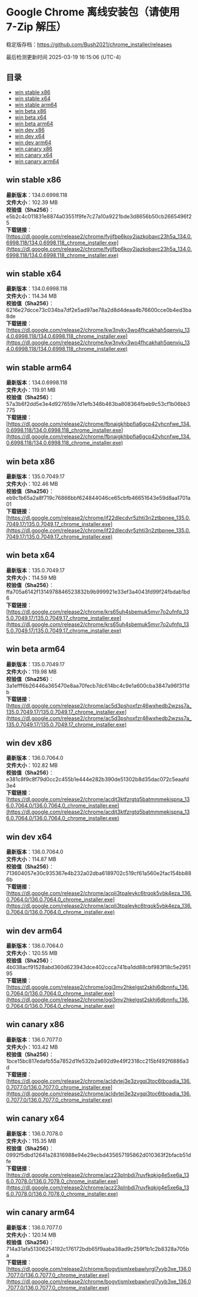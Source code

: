 # Google Chrome 离线安装包（请使用 7-Zip 解压）
稳定版存档：<https://github.com/Bush2021/chrome_installer/releases>

最后检测更新时间
2025-03-19 16:15:06 (UTC-4)

## 目录
* [win stable x86](https://github.com/Bush2021/chrome_installer?tab=readme-ov-file#win-stable-x86)
* [win stable x64](https://github.com/Bush2021/chrome_installer?tab=readme-ov-file#win-stable-x64)
* [win stable arm64](https://github.com/Bush2021/chrome_installer?tab=readme-ov-file#win-stable-arm64)
* [win beta x86](https://github.com/Bush2021/chrome_installer?tab=readme-ov-file#win-beta-x86)
* [win beta x64](https://github.com/Bush2021/chrome_installer?tab=readme-ov-file#win-beta-x64)
* [win beta arm64](https://github.com/Bush2021/chrome_installer?tab=readme-ov-file#win-beta-arm64)
* [win dev x86](https://github.com/Bush2021/chrome_installer?tab=readme-ov-file#win-dev-x86)
* [win dev x64](https://github.com/Bush2021/chrome_installer?tab=readme-ov-file#win-dev-x64)
* [win dev arm64](https://github.com/Bush2021/chrome_installer?tab=readme-ov-file#win-dev-arm64)
* [win canary x86](https://github.com/Bush2021/chrome_installer?tab=readme-ov-file#win-canary-x86)
* [win canary x64](https://github.com/Bush2021/chrome_installer?tab=readme-ov-file#win-canary-x64)
* [win canary arm64](https://github.com/Bush2021/chrome_installer?tab=readme-ov-file#win-canary-arm64)

## win stable x86
**最新版本**：134.0.6998.118  
**文件大小**：102.39 MB  
**校验值（Sha256）**：e5b2c4c011831e8874a03551f9fe7c27a10a9221bde3d8656b50cb2665496f25  
**下载链接**：[https://dl.google.com/release2/chrome/fyjjfbp6koy2jazkobavc23h5a_134.0.6998.118/134.0.6998.118_chrome_installer.exe](https://dl.google.com/release2/chrome/fyjjfbp6koy2jazkobavc23h5a_134.0.6998.118/134.0.6998.118_chrome_installer.exe)  

## win stable x64
**最新版本**：134.0.6998.118  
**文件大小**：114.34 MB  
**校验值（Sha256）**：6216e27dcce73c034ba7df2e5ad97ae78a2d8d4deaa4b76600cce0b4ed3ba8de  
**下载链接**：[https://dl.google.com/release2/chrome/kw3nykv3wo4fhcakhah5qenvju_134.0.6998.118/134.0.6998.118_chrome_installer.exe](https://dl.google.com/release2/chrome/kw3nykv3wo4fhcakhah5qenvju_134.0.6998.118/134.0.6998.118_chrome_installer.exe)  

## win stable arm64
**最新版本**：134.0.6998.118  
**文件大小**：119.91 MB  
**校验值（Sha256）**：57a3b6f2dd5e3e4d927659e7d1efb348b463ba808364fbeb9c53cf1b06bb3775  
**下载链接**：[https://dl.google.com/release2/chrome/fbnajgkhbpfia6gcp42yhcnfwe_134.0.6998.118/134.0.6998.118_chrome_installer.exe](https://dl.google.com/release2/chrome/fbnajgkhbpfia6gcp42yhcnfwe_134.0.6998.118/134.0.6998.118_chrome_installer.exe)  

## win beta x86
**最新版本**：135.0.7049.17  
**文件大小**：102.46 MB  
**校验值（Sha256）**：eb9c1b65a2a8f719c76866bbf624844046ce65cbfb46651643e59d8aa1701a01  
**下载链接**：[https://dl.google.com/release2/chrome/if22dlecdvr5zhti3n2ztbpnee_135.0.7049.17/135.0.7049.17_chrome_installer.exe](https://dl.google.com/release2/chrome/if22dlecdvr5zhti3n2ztbpnee_135.0.7049.17/135.0.7049.17_chrome_installer.exe)  

## win beta x64
**最新版本**：135.0.7049.17  
**文件大小**：114.59 MB  
**校验值（Sha256）**：ffa705a6142f1314978846523832b9b999921e33ef3a4043fd99f24fbdab1bd6  
**下载链接**：[https://dl.google.com/release2/chrome/krs65uh4sbemuk5mvr7o2ufnfq_135.0.7049.17/135.0.7049.17_chrome_installer.exe](https://dl.google.com/release2/chrome/krs65uh4sbemuk5mvr7o2ufnfq_135.0.7049.17/135.0.7049.17_chrome_installer.exe)  

## win beta arm64
**最新版本**：135.0.7049.17  
**文件大小**：119.98 MB  
**校验值（Sha256）**：3a1efff6b26446a365470e8aa70fecb7dc614bc4c9e1a600cba3847a96f311db  
**下载链接**：[https://dl.google.com/release2/chrome/ac5d3pshoxfzr46wxhedb2wzss7a_135.0.7049.17/135.0.7049.17_chrome_installer.exe](https://dl.google.com/release2/chrome/ac5d3pshoxfzr46wxhedb2wzss7a_135.0.7049.17/135.0.7049.17_chrome_installer.exe)  

## win dev x86
**最新版本**：136.0.7064.0  
**文件大小**：102.82 MB  
**校验值（Sha256）**：e381c8f9c8f79d0cc2c455b1e444e282b390de51302b8d35dac072c5eaafd3e4  
**下载链接**：[https://dl.google.com/release2/chrome/acdjt3ktfzrgtq5batmmmekispna_136.0.7064.0/136.0.7064.0_chrome_installer.exe](https://dl.google.com/release2/chrome/acdjt3ktfzrgtq5batmmmekispna_136.0.7064.0/136.0.7064.0_chrome_installer.exe)  

## win dev x64
**最新版本**：136.0.7064.0  
**文件大小**：114.87 MB  
**校验值（Sha256）**：713604057e30c935367e4b232a02dba6189702c519cf61a560e2fac154bb886b  
**下载链接**：[https://dl.google.com/release2/chrome/acpli3tpaleykc6trqok5vbk4eza_136.0.7064.0/136.0.7064.0_chrome_installer.exe](https://dl.google.com/release2/chrome/acpli3tpaleykc6trqok5vbk4eza_136.0.7064.0/136.0.7064.0_chrome_installer.exe)  

## win dev arm64
**最新版本**：136.0.7064.0  
**文件大小**：120.55 MB  
**校验值（Sha256）**：4b038acf91528abd360d623943dce402ccca741ba1dd88cbf983f18c5e295195  
**下载链接**：[https://dl.google.com/release2/chrome/ogi3mv2hkelgst2skhi6dbnnfu_136.0.7064.0/136.0.7064.0_chrome_installer.exe](https://dl.google.com/release2/chrome/ogi3mv2hkelgst2skhi6dbnnfu_136.0.7064.0/136.0.7064.0_chrome_installer.exe)  

## win canary x86
**最新版本**：136.0.7077.0  
**文件大小**：103.42 MB  
**校验值（Sha256）**：1bce15bc817edafb55a7852d1fe532b2a692d9e49f2318cc215bf492f6886a3d  
**下载链接**：[https://dl.google.com/release2/chrome/acldvtej3e3zvgqi3toc6tboadia_136.0.7077.0/136.0.7077.0_chrome_installer.exe](https://dl.google.com/release2/chrome/acldvtej3e3zvgqi3toc6tboadia_136.0.7077.0/136.0.7077.0_chrome_installer.exe)  

## win canary x64
**最新版本**：136.0.7078.0  
**文件大小**：115.35 MB  
**校验值（Sha256）**：0992f5dbd12641a28316988e94e29ecbd435657195862d010363f2bfacb51dfe  
**下载链接**：[https://dl.google.com/release2/chrome/acz23plnbdi7ruvfkqkig4e5xe6a_136.0.7078.0/136.0.7078.0_chrome_installer.exe](https://dl.google.com/release2/chrome/acz23plnbdi7ruvfkqkig4e5xe6a_136.0.7078.0/136.0.7078.0_chrome_installer.exe)  

## win canary arm64
**最新版本**：136.0.7077.0  
**文件大小**：120.14 MB  
**校验值（Sha256）**：714a31afa51306254192c176172bdb65f9aaba38ad9c259f1b1c2b8328a705ba  
**下载链接**：[https://dl.google.com/release2/chrome/bogvtjsmlxebawlyrgl7yyb3xe_136.0.7077.0/136.0.7077.0_chrome_installer.exe](https://dl.google.com/release2/chrome/bogvtjsmlxebawlyrgl7yyb3xe_136.0.7077.0/136.0.7077.0_chrome_installer.exe)  

